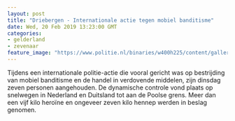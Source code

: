```yaml
---
layout: post
title: "Driebergen - Internationale actie tegen mobiel banditisme"
date: Wed, 20 Feb 2019 13:23:00 GMT
categories: 
- gelderland 
- zevenaar 
feature_image: "https://www.politie.nl/binaries/w400h225/content/gallery/politie/stockfotos/infra-en-voertuigen/controle-rijbewijs-door-motoragent.jpg"
---
```


Tijdens een internationale politie-actie die vooral gericht was op bestrijding van mobiel banditisme en de handel in verdovende middelen, zijn dinsdag zeven personen aangehouden. De dynamische controle vond plaats op snelwegen in Nederland en Duitsland tot aan de Poolse grens. Meer dan een vijf kilo heroïne en ongeveer zeven kilo hennep werden in beslag genomen.
